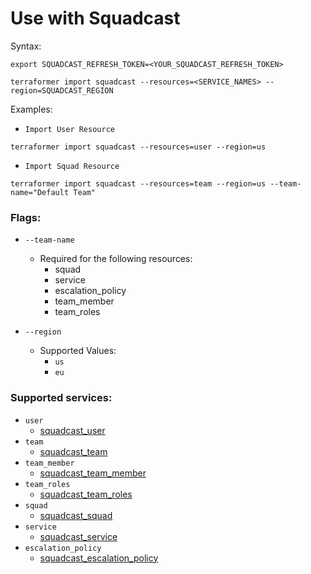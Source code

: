 # Use with Squadcast

Syntax:

`export SQUADCAST_REFRESH_TOKEN=<YOUR_SQUADCAST_REFRESH_TOKEN>`

```
terraformer import squadcast --resources=<SERVICE_NAMES> --region=SQUADCAST_REGION
```

Examples:

- `Import User Resource`

```
terraformer import squadcast --resources=user --region=us
```

- `Import Squad Resource`

```
terraformer import squadcast --resources=team --region=us --team-name="Default Team"
```

### Flags:

- `--team-name`

  - Required for the following resources:
    - squad
    - service
    - escalation_policy
    - team_member
    - team_roles

- `--region`
  - Supported Values:
    - `us`
    - `eu`

### Supported services:

- `user`
  - [squadcast_user](https://registry.terraform.io/providers/SquadcastHub/squadcast/latest/docs/resources/user)
- `team`
  - [squadcast_team](https://registry.terraform.io/providers/SquadcastHub/squadcast/latest/docs/resources/team)
- `team_member`
  - [squadcast_team_member](https://registry.terraform.io/providers/SquadcastHub/squadcast/latest/docs/resources/team_member)
- `team_roles`
  - [squadcast_team_roles](https://registry.terraform.io/providers/SquadcastHub/squadcast/latest/docs/resources/team_roles)
- `squad`
  - [squadcast_squad](https://registry.terraform.io/providers/SquadcastHub/squadcast/latest/docs/resources/squad)
- `service`
  - [squadcast_service](https://registry.terraform.io/providers/SquadcastHub/squadcast/latest/docs/resources/service)
- `escalation_policy`
  - [squadcast_escalation_policy](https://registry.terraform.io/providers/SquadcastHub/squadcast/latest/docs/resources/escalation_policy)
